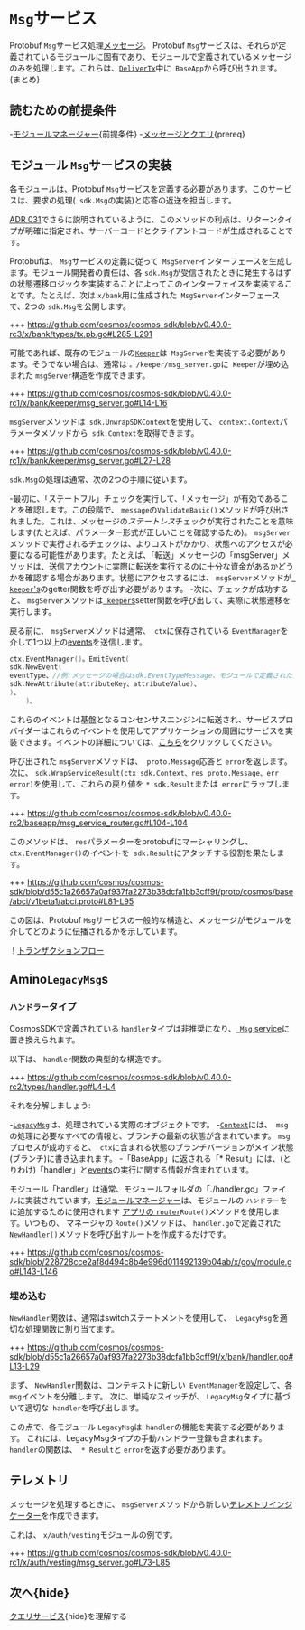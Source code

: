 # `Msg`サービス

Protobuf `Msg`サービス処理[メッセージ](./messages-and-queries.md#messages)。 Protobuf `Msg`サービスは、それらが定義されているモジュールに固有であり、モジュールで定義されているメッセージのみを処理します。これらは、[`DeliverTx`](../core/baseapp.md#delivertx)中に` BaseApp`から呼び出されます。 {まとめ}

## 読むための前提条件

-[モジュールマネージャー](。/module-manager.md){前提条件}
-[メッセージとクエリ](./messages-and-queries.md){prereq}

## モジュール `Msg`サービスの実装

各モジュールは、Protobuf `Msg`サービスを定義する必要があります。このサービスは、要求の処理(` sdk.Msg`の実装)と応答の返送を担当します。

[ADR 031](../architecture/adr-031-msg-service.md)でさらに説明されているように、このメソッドの利点は、リターンタイプが明確に指定され、サーバーコードとクライアントコードが生成されることです。

Protobufは、 `Msg`サービスの定義に従って` MsgServer`インターフェースを生成します。モジュール開発者の責任は、各 `sdk.Msg`が受信されたときに発生するはずの状態遷移ロジックを実装することによってこのインターフェイスを実装することです。たとえば、次は `x/bank`用に生成された` MsgServer`インターフェースで、2つの `sdk.Msg`を公開します。

+++ https://github.com/cosmos/cosmos-sdk/blob/v0.40.0-rc3/x/bank/types/tx.pb.go#L285-L291

可能であれば、既存のモジュールの[`Keeper`](keeper.md)は` MsgServer`を実装する必要があります。そうでない場合は、通常は `。/keeper/msg_server.go`に` Keeper`が埋め込まれた `msgServer`構造を作成できます。

+++ https://github.com/cosmos/cosmos-sdk/blob/v0.40.0-rc1/x/bank/keeper/msg_server.go#L14-L16

`msgServer`メソッドは` sdk.UnwrapSDKContext`を使用して、 `context.Context`パラメータメソッドから` sdk.Context`を取得できます。

+++ https://github.com/cosmos/cosmos-sdk/blob/v0.40.0-rc1/x/bank/keeper/msg_server.go#L27-L28

`sdk.Msg`の処理は通常、次の2つの手順に従います。

-最初に、「ステートフル」チェックを実行して、「メッセージ」が有効であることを確認します。この段階で、 `message`の` ValidateBasic() `メソッドが呼び出されました。これは、メッセージの*ステートレス*チェックが実行されたことを意味します(たとえば、パラメーター形式が正しいことを確認するため)。 `msgServer`メソッドで実行されるチェックは、よりコストがかかり、状態へのアクセスが必要になる可能性があります。たとえば、「転送」メッセージの「msgServer」メソッドは、送信アカウントに実際に転送を実行するのに十分な資金があるかどうかを確認する場合があります。状態にアクセスするには、 `msgServer`メソッドが[` keeper`'s](./keeper.md)のgetter関数を呼び出す必要があります。
-次に、チェックが成功すると、 `msgServer`メソッドは[` keeper`s](./keeper.md)setter関数を呼び出して、実際に状態遷移を実行します。

戻る前に、 `msgServer`メソッドは通常、` ctx`に保存されている `EventManager`を介して1つ以上の[events](../core/events.md)を送信します。

```go
ctx.EventManager()。EmitEvent(
sdk.NewEvent(
eventType、//例:メッセージの場合はsdk.EventTypeMessage、モジュールで定義されたカスタムイベントの場合はtypes.CustomEventType
sdk.NewAttribute(attributeKey、attributeValue)、
)、
    )。
```

これらのイベントは基盤となるコンセンサスエンジンに転送され、サービスプロバイダーはこれらのイベントを使用してアプリケーションの周囲にサービスを実装できます。イベントの詳細については、[こちら](../core/events.md)をクリックしてください。

呼び出された `msgServer`メソッドは、` proto.Message`応答と `error`を返します。次に、 `sdk.WrapServiceResult(ctx sdk.Context、res proto.Message、err error)`を使用して、これらの戻り値を `* sdk.Result`または` error`にラップします。

+++ https://github.com/cosmos/cosmos-sdk/blob/v0.40.0-rc2/baseapp/msg_service_router.go#L104-L104

このメソッドは、 `res`パラメーターをprotobufにマーシャリングし、` ctx.EventManager() `のイベントを` sdk.Result`にアタッチする役割を果たします。

+++ https://github.com/cosmos/cosmos-sdk/blob/d55c1a26657a0af937fa2273b38dcfa1bb3cff9f/proto/cosmos/base/abci/v1beta1/abci.proto#L81-L95

この図は、Protobuf `Msg`サービスの一般的な構造と、メッセージがモジュールを介してどのように伝播されるかを示しています。

！[トランザクションフロー](../uml/svg/transaction_flow.svg)

## Amino`LegacyMsg`s

### `ハンドラー`タイプ

CosmosSDKで定義されている `handler`タイプは非推奨になり、[` Msg` service](#implementation-of-a-module-msg-service)に置き換えられます。

以下は、 `handler`関数の典型的な構造です。

+++ https://github.com/cosmos/cosmos-sdk/blob/v0.40.0-rc2/types/handler.go#L4-L4

それを分解しましょう:

-[`LegacyMsg`](./messages-and-queries.md#messages)は、処理されている実際のオブジェクトです。
-[`Context`](../core/context.md)には、` msg`の処理に必要なすべての情報と、ブランチの最新の状態が含まれています。 `msg`プロセスが成功すると、` ctx`に含まれる状態のブランチバージョンがメイン状態(ブランチ)に書き込まれます。
-「BaseApp」に返される「* Result」には、(とりわけ)「handler」と[events](../core/events.md)の実行に関する情報が含まれています。

モジュール「handler」は通常、モジュールフォルダの「./handler.go」ファイルに実装されています。[モジュールマネージャー](./module-manager.md)は、モジュールの `ハンドラー`をに追加するために使用されます
[アプリの `router`](../core/baseapp.md#message-routing)` Route() `メソッドを使用します。いつもの、
マネージャの `Route()`メソッドは、 `handler.go`で定義された` NewHandler() `メソッドを呼び出すルートを作成するだけです。

+++ https://github.com/cosmos/cosmos-sdk/blob/228728cce2af8d494c8b4e996d011492139b04ab/x/gov/module.go#L143-L146 

### 埋め込む

`NewHandler`関数は、通常はswitchステートメントを使用して、` LegacyMsg`を適切な処理関数に割り当てます。

+++ https://github.com/cosmos/cosmos-sdk/blob/d55c1a26657a0af937fa2273b38dcfa1bb3cff9f/x/bank/handler.go#L13-L29

まず、 `NewHandler`関数は、コンテキストに新しい` EventManager`を設定して、各 `msg`イベントを分離します。
次に、単純なスイッチが、 `LegacyMsg`タイプに基づいて適切な` handler`を呼び出します。

この点で、各モジュール `LegacyMsg`は` handler`の機能を実装する必要があります。 これには、LegacyMsgタイプの手動ハンドラー登録も含まれます。
`handler`の関数は、` * Result`と `error`を返す必要があります。

## テレメトリ

メッセージを処理するときに、 `msgServer`メソッドから新しい[テレメトリインジケーター](../core/telemetry.md)を作成できます。

これは、 `x/auth/vesting`モジュールの例です。

+++ https://github.com/cosmos/cosmos-sdk/blob/v0.40.0-rc1/x/auth/vesting/msg_server.go#L73-L85

## 次へ{hide}

[クエリサービス](./query-services.md){hide}を理解する 